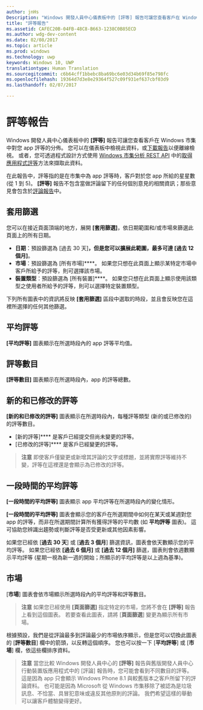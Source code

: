 ```yaml
---
author: jnHs
Description: "Windows 開發人員中心儀表板中的 [評等] 報告可讓您查看客戶在 Windows 市集中對您應用程式評等的分佈。"
title: "評等報告"
ms.assetid: CAFEC20B-04FB-48C8-B663-1238C0B85ECD
ms.author: wdg-dev-content
ms.date: 02/08/2017
ms.topic: article
ms.prod: windows
ms.technology: uwp
keywords: Windows 10, UWP
translationtype: Human Translation
ms.sourcegitcommit: c6b64cff1bbebc8ba69bc6e03d34b69f85e798fc
ms.openlocfilehash: 19364d7d3e8e29364f527c09f931ef637cbf03d9
ms.lasthandoff: 02/07/2017

---
```


# <a name="ratings-report"></a>評等報告


Windows 開發人員中心儀表板中的 **\[評等\]** 報告可讓您查看客戶在 Windows 市集中對您 app 評等的分佈。 您可以在儀表板中檢視此資料，或[下載報告](download-analytic-reports.md)以便離線檢視。 或者，您可透過程式設計方式使用 [Windows 市集分析 REST API](../monetize/access-analytics-data-using-windows-store-services.md) 中的[取得應用程式評等](../monetize/get-app-ratings.md)方法來擷取此資料。

在此報告中，評等指的是在市集中為 app 評等時，客戶對於您 app 所給的星星數 (從 1 到 5)。 **\[評等\]** 報告不包含當做評論留下的任何個別意見的相關資訊；那些意見會包含於[評論報告](reviews-report.md)中。

## <a name="apply-filters"></a>套用篩選


您可以在接近頁面頂端的地方，展開 **\[套用篩選\]**，依日期範圍和/或市場來篩選此頁面上的所有日期。

-   **日期**：預設篩選為 [過去 30 天]****，但是您可以擴展此範圍，最多可達 [過去 12 個月]****。
-   **市場**：預設篩選為 [所有市場]****。 如果您只想在此頁面上顯示某特定市場中客戶所給予的評等，則可選擇該市場。
-   **裝置類型**：預設篩選為 [所有裝置]****。 如果您只想在此頁面上顯示使用該類型之使用者所給予的評等，則可以選擇特定裝置類型。

下列所有圖表中的資訊將反映 **\[套用篩選\]** 區段中選取的時段，並且會反映您在這裡所選擇的任何其他篩選。

## <a name="average-rating"></a>平均評等


**\[平均評等\]** 圖表顯示在所選時段內的 app 評等平均值。

## <a name="number-of-ratings"></a>評等數目


**\[評等數目\]** 圖表顯示在所選時段內，app 的評等總數。

## <a name="new-and-revised-ratings"></a>新的和已修改的評等


**\[新的和已修改的評等\]** 圖表顯示在所選時段內，每種評等類型 (新的或已修改的) 的評等數目。

-   [新的評等]**** 是客戶已經提交但尚未變更的評等。
-   [已修改的評等]**** 是客戶已經變更的評等。

>**注意**  即使客戶僅變更或新增其評論的文字或標題，並將實際評等維持不變，評等在這裡還是會顯示為已修改的評等。

## <a name="average-rating-over-time"></a>一段時間的平均評等


**\[一段時間的平均評等\]** 圖表顯示 app 平均評等在所選時段內的變化情形。

**\[一段時間的平均評等\]** 圖表會顯示您的客戶在所選期間中如何在某天或某週對您 app 的評等，而非在所選期間計算所有獲得評等的平均數 (如 **平均評等** 圖表)。 這可協助您辨識出趨勢或判斷評等是否受更新或其他因素影響。

如果您已經依 [**過去 30 天**] 或 [**過去 3 個月**] 篩選資訊，圖表會依天數顯示您的平均評等。 如果您已經依 **\[過去 6 個月\]** 或 **\[過去 12 個月\]** 篩選，圖表則會依週數顯示平均評等 (星期一視為新一週的開始；所顯示的平均評等是以上週為基準)。

## <a name="markets"></a>市場


[**市場**] 圖表會依市場顯示所選時段內的平均評等和評等數目。

> **注意**  如果您已經使用 **\[頁面篩選\]** 指定特定的市場，您將不會在 **\[評等\]** 報告上看到這個圖表。 若要查看此圖表，請將 [**頁面篩選**] 變更為顯示所有市場。

根據預設，我們是從評論最多到評論最少的市場依序顯示，但是您可以切換此圖表的 [**評等數目**] 欄中的箭頭，以反轉這個順序。 您也可以按一下 [**平均評等**] 或 [**市場**] 欄，依這些欄排序資料。

> **注意**  當您比較 Windows 開發人員中心的 **\[評等\]** 報告與舊版開發人員中心行動裝置版應用程式中的 [評論] 報告時，您可能會看到不同數目的評等。 這是因為 app 只會顯示 Windows Phone 8.1 與較舊版本之客戶所留下的評論資料。 也可能是因為 Microsoft 從 Windows 市集移除了被認為是垃圾訊息、不恰當、具冒犯意味或違反其他原則的評論。 我們希望這樣的舉動可以讓客戶體驗變得更好。

 

 

